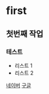# first
## 첫번째 작업
### 테스트
- 리스트 1
- 리스트 2
 
[네이버](https://www.naver.com)
[구글](https://www.google.com)
